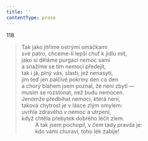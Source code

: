 ```yaml
---
title: ''
contentType: prose
---
```


118

> Tak jako jitříme ostrými omáčkami  
> své patro, chceme-li lepší chuť k jídlu mít,  
> jako si děláme purgací nemoc sami  
> a snažíme se tím nemoci předejít,  
> tak i já, plný vás, slasti, jež nenasytí,  
> jím teď jen palčivé pokrmy den co den  
> a chorý blahem jsem poznal, že není zbytí —  
> musím se rozstonat, než budu nemocen.  
> Jenomže předbíhat nemoci, která není,  
> taková chytrost je v lásce zlým omylem:  
> uvrhla zdravého v nemoc a utrpení,  
> když chtěla přebytek dobrého léčit zlem.  
>          A tak jsem pochopil, v čem tady pravda je:  
>          kdo vámi churaví, toho lék zabije!
